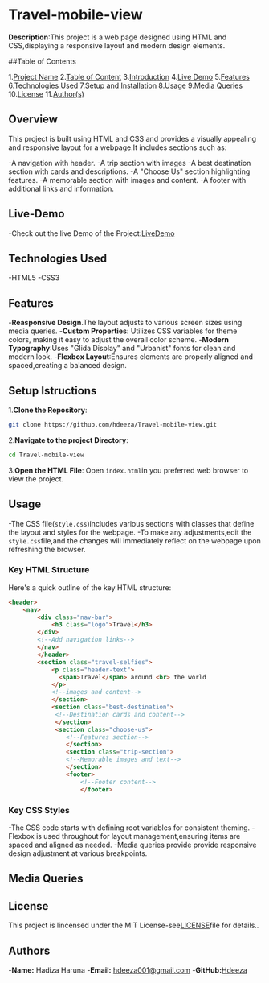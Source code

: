 # Travel-mobile-view
**Description**:This project is a web page designed using HTML and CSS,displaying a responsive layout and
 modern design elements.

##Table of Contents

1.[Project Name](#project-name)
2.[Table of Content](#table-of-contents)
3.[Introduction](#Overview)
4.[Live Demo](#live-demo)
5.[Features](#features)
6.[Technologies Used](#technologies-used)
7.[Setup and Installation](#setup-and-installation)
8.[Usage](#usage)
9.[Media Queries](#Media-Queries)
10.[License](#license)
11.[Author(s)](#authors)

## Overview

This project is built using HTML and CSS and provides a visually appealing and responsive layout for a webpage.It includes sections such as:

-A navigation with header.
-A trip section with images
-A best destination section with cards and descriptions.
-A "Choose Us" section highlighting features.
-A memorable section with images and content.
-A footer with additional links and information.

## Live-Demo
-Check out the live Demo of the Project:[LiveDemo](https://travel-mobile-view.onrender.com)

## Technologies Used

-HTML5
-CSS3

## Features

-**Reasponsive Design**.The layout adjusts to various screen sizes using media queries.
-**Custom Properties**: Utilizes CSS variables for theme colors, making it easy to adjust the overall color scheme.
-**Modern Typography**:Uses "Glida Display" and "Urbanist" fonts for clean and modern look.
-**Flexbox Layout**:Ensures elements are properly aligned and spaced,creating a balanced design.

## Setup Istructions
1.**Clone the Repository**:
```bash
git clone https://github.com/hdeeza/Travel-mobile-view.git
```

2.**Navigate to the project Directory**:
```bash
cd Travel-mobile-view
```

3.**Open the HTML File**:
Open `index.html`in you preferred web browser to view the project.

## Usage

-The CSS file(`style.css`)includes various sections with classes that define the layout and styles for the webpage.
-To make any adjustments,edit the `style.css`file,and the changes will immediately reflect on the webpage upon refreshing the browser.

### Key HTML Structure

Here's a quick outline of the key HTML structure:
```html
<header>
    <nav>
        <div class="nav-bar">
            <h3 class="logo">Travel</h3>
        </div>
        <!--Add navigation links-->
        </nav>
        </header>
        <section class="travel-selfies">
            <p class="header-text">
              <span>Travel</span> around <br> the world
            </p>
            <!--images and content-->
            </section>
            <section class="best-destination">
             <!--Destination cards and content-->
             </section>
             <section class="choose-us">
                <!--Features section-->
                </section>
                <section class="trip-section">
                <!--Memorable images and text-->
                </section>
                <footer>
                    <!--Footer content-->
                    </footer>
```
### Key CSS Styles
-The CSS code starts with defining root variables for consistent theming.
-Flexbox is used throughout for layout management,ensuring items are spaced and aligned as needed.
-Media queries provide provide responsive design adjustment at various breakpoints.
## Media Queries

## License
This project is lincensed under the MIT License-see[LICENSE](license)file for details..
## Authors
-**Name:** Hadiza Haruna
-**Email:** hdeeza001@gmail.com
-**GitHub:**[Hdeeza](https://github.com/Hdeeza) 



















